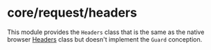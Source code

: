 # core/request/headers

This module provides the `Headers` class that is the same as the native browser [Headers](https://developer.mozilla.org/en-US/docs/Web/API/Headers) class
but doesn't implement the `Guard` conception.

